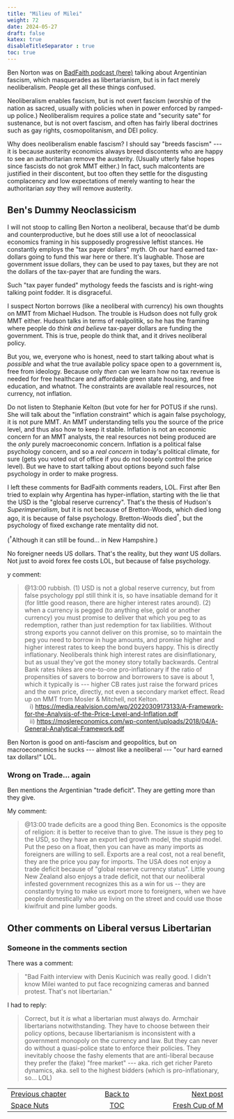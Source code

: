 ```yaml
---
title: "Milieu of Milei"
weight: 72
date: 2024-05-27
draft: false
katex: true
disableTitleSeparator : true
toc: true
---
```


Ben Norton was on 
[BadFaith podcast (here)](https://www.youtube.com/watch?v=-Bid9grX8Wk) 
talking about Argentinian fascism, which masquerades as libertarianism, but 
is in fact merely neoliberalism.  People get all these things confused. 

Neoliberalism enables fascism, but is not overt fascism (worship of the nation 
as sacred, usually with policies when in power enforced by ramped-up police.)
Neoliberalism requires a police state and "security sate" for sustenance, but 
is not overt fascism, and often has fairly liberal doctrines such as gay 
rights, cosmopolitanism, and DEI policy.

Why does neoliberalism enable fascism? I should say "breeds fascism" --- it 
is because austerity economics always breed discontents who are happy to see 
an authoritarian remove the austerity. (Usually utterly false hopes since 
fascists do not grok MMT either.) In fact, such malcontents are justified in 
their discontent, but too often they settle for the disgusting complacency 
and low expectations of merely wanting to hear the authoritarian _say_ they 
will remove austerity. 

## Ben's Dummy Neoclassicism

I will not stoop to calling Ben Norton a neoliberal, because that'd be dumb 
and counterproductive, but he does still use a lot of neooclassical economics 
framing in his supposedly progressive leftist stances. He constantly employs the 
"tax payer dollars" myth. Oh our hard earned tax-dollars going to fund this 
war here or there.  It's laughable. Those are government issue dollars, they 
can be used to pay taxes, but they are not the dollars of the tax-payer that 
are funding the wars.

Such "tax payer funded" mythology feeds the fascists and is right-wing 
talking point fodder. It is disgraceful.

I suspect Norton borrows (like a neoliberal with currency) his own thoughts 
on MMT from Michael Hudson. The trouble is Hudson does not fully grok MMT 
either. Hudson talks in terms of realpolitik, so he has the framing where 
people do _think and believe_ tax-payer dollars are funding the government. 
This is true, people do think that, and it drives neoliberal policy.

But you, we, everyone who is honest, need to start talking about what 
is _possible_ and what the true available policy space open to a government 
is, free from ideology. Because only _then_ can we learn how no tax revenue 
is needed for free healthcare and affordable green state housing, and free 
education, and whatnot. The constraints are available real resources, not 
currency, not inflation.

Do not listen to Stephanie Kelton (but vote for her for POTUS if she runs). 
She will talk about the "inflation constraint" which is again false 
psychology, it is not pure MMT. An MMT understanding tells you the source of 
the price level, and thus also how to keep it stable. Inflation is not an 
economic concern for an MMT analysts, the real resources not being produced 
are the _only_ purely macroeconomic concern. Inflation is a political false 
psychology concern, and so a _real concern_ in today's political climate, for 
sure (gets you voted out of office if you do not loosely control the price 
level). But we have to start talking about options beyond such false 
psychology in order to make progress. 

I left these comments for BadFaith comments readers, LOL. First after Ben 
tried to explain why Argentina has hyper-inflation, starting with the lie that 
the USD is the "global reserve currency". That's the thesis of Hudson's 
_Superimperialism_, but it is not because of Bretton-Woods, which died long 
ago, it is because of false psychology. Bretton-Woods died${}^\dagger$, but the 
psychology of fixed exchange rate mentality did not.

(${}^\dagger$Although it can still be found... in New Hampshire.)

No foreigner needs US dollars.  That's the reality, but they _want_ US 
dollars. Not just to avoid forex fee costs LOL, but because of false 
psychology.

y comment:
> @13:00 rubbish. (1) USD is not a global reserve currency, but from false 
psychology ppl still think it is, so have insatiable demand for it (for 
little good reason, there are higher interest rates around). (2) when a 
currency is pegged (to anything else, gold or another currency) you must 
promise to deliver that which you peg to as redemption, rather than just 
redemption for tax liabilities. Without strong exports you cannot deliver 
on this promise, so to maintain the peg you need to borrow in huge amounts, 
and promise higher and higher interest rates to keep the bond buyers happy. 
This is directly inflationary. Neoliberals think high interest rates are 
disinflationary, but as usual they've got the money story totally backwards. 
Central Bank rates hikes are one-to-one pro-inflationary if the ratio of 
propensities of savers to borrow and borrowers to save is about 1, which 
it typically is --- higher CB rates just raise the forward prices and the 
own price, directly, not even a secondary market effect.  Read up on MMT 
from Mosler & Mitchell, not Kelton.    
&nbsp;&nbsp;&nbsp;i) https://media.realvision.com/wp/20220309173133/A-Framework-for-the-Analysis-of-the-Price-Level-and-Inflation.pdf  
&nbsp;&nbsp;&nbsp;ii) https://moslereconomics.com/wp-content/uploads/2018/04/A-General-Analytical-Framework.pdf

Ben Norton is good on anti-fascism and geopolitics, but on macroeconomics he 
sucks --- almost like a neoliberal --- "our hard earned tax dollars!" LOL.

### Wrong on Trade... again

Ben mentions the Argentinian "trade deficit". They are getting more than 
they give.

My comment:
> @13:00 trade deficits are a good thing Ben. Economics is the opposite of 
religion: it is better to receive than to give. The issue is they peg to the 
USD, so they have an export led growth model, the stupid model. Put the peso 
on a float, then you can have as many imports as foreigners are willing to 
sell. Exports are a real cost, not a real benefit, they are the price you pay 
for imports. The USA does not enjoy a trade deficit because of "global 
reserve currency status". Little young New Zealand also enjoys a trade 
deficit, not that our neoliberal infested government recognizes this as a 
win for us -- they are constantly trying to make us export more to foreigners, 
when we have people domestically who are living on the street and could use 
those kiwifruit and pine lumber goods.

## Other comments on Liberal versus Libertarian
 
 
### Someone in the comments section

There was a comment:
> "Bad Faith interview with Denis Kucinich was really good. 
I didn't know Milei wanted to put face recognizing cameras and banned 
protest. That's not libertarian."
 
I had to reply:
> Correct, but it *_is_* what a libertarian must always do. Armchair 
libertarians notwithstanding.  They have to choose between their policy 
options, because libertarianism is inconsistent with a government monopoly 
on the currency and law. But they can never do without a quasi-police state 
to enforce their policies. They inevitably choose the fashy elements that 
are anti-liberal because they prefer the (fake) "free market" --- aka. 
rich get richer Pareto dynamics, aka. sell to the highest bidders (which 
is pro-inflationary, so... LOL)

<table style="border-collapse: collapse; border=0;">
    <colgroup>
       <col span="1" style="width: 20%;">
       <col span="1" style="width: 20%;">
       <col span="1" style="width: 20%;">
    </colgroup>
<tr style="border: 1px solid color:#0f0f0f;">
<td style="border: 1px solid color:#0f0f0f;">
<a href="../70_space_nuts">Previous chapter</a></td>
<td style="border: 1px solid color:#0f0f0f; text-align:center;">
<a href="../">Back to</a></td>
<td style="border: 1px solid color:#0f0f0f; text-align:right;">
<a href="../72_fresh_cup_of_M">Next post</a></td>
</tr>
<tr style="border: 1px solid color:#0f0f0f;">
<td style="border: 1px solid color:#0f0f0f;">
<a href="../70_space_nuts">Space Nuts</a></td>
<td style="border: 1px solid color:#0f0f0f; text-align:center;">
<a href="../">TOC</a></td>
<td style="border: 1px solid color:#0f0f0f; text-align:right;">
<a href="../72_fresh_cup_of_M">Fresh Cup of M</a></td>
</tr>
</table>
